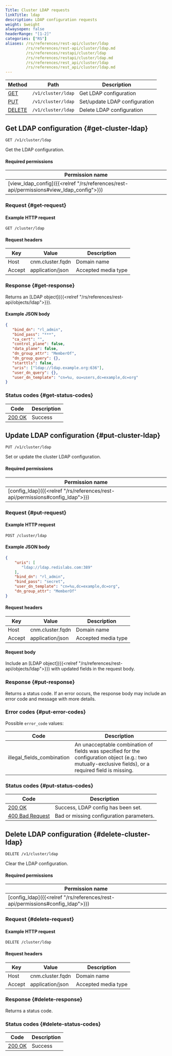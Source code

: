 ```yaml
---
Title: Cluster LDAP requests
linkTitle: ldap
description: LDAP configuration requests
weight: $weight
alwaysopen: false
headerRange: "[1-2]"
categories: ["RS"]
aliases: /rs/references/rest-api/cluster/ldap
         /rs/references/rest-api/cluster/ldap.md
         /rs/references/restapi/cluster/ldap
         /rs/references/restapi/cluster/ldap.md
         /rs/references/rest_api/cluster/ldap
         /rs/references/rest_api/cluster/ldap.md
---
```


| Method | Path | Description |
|--------|------|-------------|
| [GET](#get-cluster-ldap) | `/v1/cluster/ldap` | Get LDAP configuration |
| [PUT](#put-cluster-ldap) | `/v1/cluster/ldap` | Set/update LDAP configuration |
| [DELETE](#delete-cluster-ldap) | `/v1/cluster/ldap` | Delete LDAP configuration |

## Get LDAP configuration {#get-cluster-ldap}

	GET /v1/cluster/ldap

Get the LDAP configuration.

#### Required permissions

| Permission name |
|-----------------|
| [view_ldap_config]({{<relref "/rs/references/rest-api/permissions#view_ldap_config">}}) |

### Request {#get-request} 

#### Example HTTP request

	GET /cluster/ldap 

#### Request headers

| Key | Value | Description |
|-----|-------|-------------|
| Host | cnm.cluster.fqdn | Domain name |
| Accept | application/json | Accepted media type |

### Response {#get-response} 

Returns an [LDAP object]({{<relref "/rs/references/rest-api/objects/ldap">}}).

#### Example JSON body

```json
{
   "bind_dn": "rl_admin",
   "bind_pass": "***",
   "ca_cert": "",
   "control_plane": false,
   "data_plane": false,
   "dn_group_attr": "MemberOf",
   "dn_group_query": {},
   "starttls": false,
   "uris": ["ldap://ldap.example.org:636"],
   "user_dn_query": {},
   "user_dn_template": "cn=%u, ou=users,dc=example,dc=org"
}
```

### Status codes {#get-status-codes} 

| Code | Description |
|------|-------------|
| [200 OK](http://www.w3.org/Protocols/rfc2616/rfc2616-sec10.html#sec10.2.1) | Success |

## Update LDAP configuration {#put-cluster-ldap}

	PUT /v1/cluster/ldap

Set or update the cluster LDAP configuration.

#### Required permissions

| Permission name |
|-----------------|
| [config_ldap]({{<relref "/rs/references/rest-api/permissions#config_ldap">}}) |

### Request {#put-request} 

#### Example HTTP request

	POST /cluster/ldap 

#### Example JSON body

```json
{
    "uris": [
       "ldap://ldap.redislabs.com:389"
    ],
    "bind_dn": "rl_admin",
    "bind_pass": "secret",
    "user_dn_template": "cn=%u,dc=example,dc=org",
    "dn_group_attr": "MemberOf"
}
```

#### Request headers

| Key | Value | Description |
|-----|-------|-------------|
| Host | cnm.cluster.fqdn | Domain name |
| Accept | application/json | Accepted media type |


#### Request body

Include an [LDAP object]({{<relref "/rs/references/rest-api/objects/ldap">}}) with updated fields in the request body.

### Response {#put-response} 

Returns a status code. If an error occurs, the response body may include an error code and message with more details.

### Error codes {#put-error-codes} 

Possible `error_code` values:

| Code | Description |
|------|-------------|
| illegal_fields_combination | An unacceptable combination of fields was specified for the configuration object (e.g.: two mutually-exclusive fields), or a required field is missing.| 

### Status codes {#put-status-codes} 

| Code | Description |
|------|-------------|
| [200 OK](http://www.w3.org/Protocols/rfc2616/rfc2616-sec10.html#sec10.2.1) | Success, LDAP config has been set. |
| [400 Bad Request](http://www.w3.org/Protocols/rfc2616/rfc2616-sec10.html#sec10.4.1) | Bad or missing configuration parameters. |

## Delete LDAP configuration {#delete-cluster-ldap}

	DELETE /v1/cluster/ldap

Clear the LDAP configuration.

#### Required permissions

| Permission name |
|-----------------|
| [config_ldap]({{<relref "/rs/references/rest-api/permissions#config_ldap">}}) |

### Request {#delete-request} 

#### Example HTTP request

	DELETE /cluster/ldap 

#### Request headers

| Key | Value | Description |
|-----|-------|-------------|
| Host | cnm.cluster.fqdn | Domain name |
| Accept | application/json | Accepted media type |

### Response {#delete-response} 

Returns a status code.

### Status codes {#delete-status-codes} 

| Code | Description |
|------|-------------|
| [200 OK](http://www.w3.org/Protocols/rfc2616/rfc2616-sec10.html#sec10.2.1) | Success |
